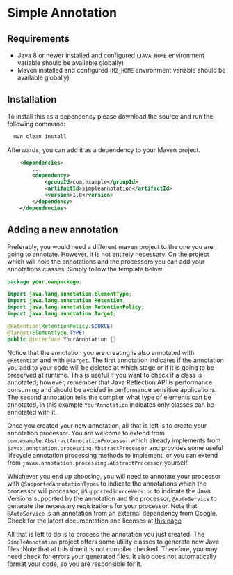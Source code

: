 # Simple Annotation

## Requirements
- Java 8 or newer installed and configured (`JAVA_HOME` environment variable should be available globally)
- Maven installed and configured (`M2_HOME` environment variable should be available globally)

## Installation 

To install this as a dependency please download the source and run the following command:

```bash
  mvn clean install
```
Afterwards, you can add it as a dependency to  your Maven project.

```XML
    <dependencies>
        ...
        <dependency>
            <groupId>com.example</groupId>
            <artifactId>simpleannotation</artifactId>
            <version>1.0</version>
        </dependency>
    </dependencies>
```
## Adding a new annotation
Preferably, you would need a different maven project to the one you are going to annotate. However, it is not entirely 
necessary. On the project which will hold the annotations and the processors you can add your annotations classes.
Simply follow the template below

```Java
package your.ownpackage;

import java.lang.annotation.ElementType;
import java.lang.annotation.Retention;
import java.lang.annotation.RetentionPolicy;
import java.lang.annotation.Target;

@Retention(RetentionPolicy.SOURCE)
@Target(ElementType.TYPE)
public @interface YourAnnotation {}
```

Notice that the annotation you are creating is also annotated with `@Retention` and with `@Target`. The first annotation
indicates if the annotation you add to your code will be deleted at which stage or if it is going to be preserved at
runtime. This is useful if you want to check if a class is annotated; however, remember that Java Reflection API is
performance consuming and should be avoided in performance sensitive applications. The second annotation tells the
compiler what type of elements can be annotated, in this example `YourAnnotation` indicates only classes can be
annotated with it.

Once you created your new annotation, all that is left is to create your annotation processor. You are welcome to extend
from `com.example.AbstractAnnotationProcessor` which already implements from 
`javax.annotation.processing.AbstractProcessor` and provides some useful lifecycle annotation processing methods to
implement, or you can extend from `javax.annotation.processing.AbstractProcessor` yourself.

Whichever you end up choosing, you will need to annotate your processor with `@SupportedAnnotationTypes` to indicate the
annotations which the processor will processor, `@SupportedSourceVersion` to indicate the Java Versions supported by the
annotation and the processor, `@AutoService` to generate the necessary registrations for your processor. Note that
`@AutoService` is an annotation from an external dependency from Google. Check for the latest documentation and licenses
at [this page](https://github.com/google/auto/tree/master/service)

All that is left to do is to process the annotation you just created. The `SimpleAnnotation` project offers some utility
classes to generate new Java files. Note that at this time it is not compiler checked. Therefore, you may need check for
errors your generated files. It also does not automatically format your code, so you are responsible for it.
